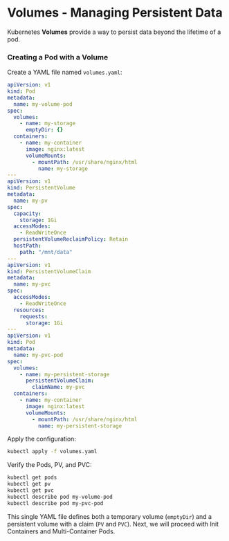 # Volumes - Managing Persistent Data
Kubernetes **Volumes** provide a way to persist data beyond the lifetime of a pod.

### Creating a Pod with a Volume
Create a YAML file named `volumes.yaml`:

```yaml
apiVersion: v1
kind: Pod
metadata:
  name: my-volume-pod
spec:
  volumes:
    - name: my-storage
      emptyDir: {}
  containers:
    - name: my-container
      image: nginx:latest
      volumeMounts:
        - mountPath: /usr/share/nginx/html
          name: my-storage
---
apiVersion: v1
kind: PersistentVolume
metadata:
  name: my-pv
spec:
  capacity:
    storage: 1Gi
  accessModes:
    - ReadWriteOnce
  persistentVolumeReclaimPolicy: Retain
  hostPath:
    path: "/mnt/data"
---
apiVersion: v1
kind: PersistentVolumeClaim
metadata:
  name: my-pvc
spec:
  accessModes:
    - ReadWriteOnce
  resources:
    requests:
      storage: 1Gi
---
apiVersion: v1
kind: Pod
metadata:
  name: my-pvc-pod
spec:
  volumes:
    - name: my-persistent-storage
      persistentVolumeClaim:
        claimName: my-pvc
  containers:
    - name: my-container
      image: nginx:latest
      volumeMounts:
        - mountPath: /usr/share/nginx/html
          name: my-persistent-storage
```

Apply the configuration:
```sh
kubectl apply -f volumes.yaml
```

Verify the Pods, PV, and PVC:
```sh
kubectl get pods
kubectl get pv
kubectl get pvc
kubectl describe pod my-volume-pod
kubectl describe pod my-pvc-pod
```

This single YAML file defines both a temporary volume (`emptyDir`) and a persistent volume with a claim (`PV` and `PVC`). Next, we will proceed with Init Containers and Multi-Container Pods.

